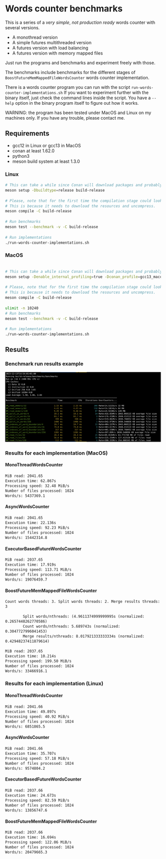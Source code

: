 # Words counter benchmarks

This is a series of a *very simple*, *not production ready* words counter
with several versions.

  - A monothread version
  - A simple futures multithreaded version
  - A futures version with load balancing
  - A futures version with memory mapped files
  
  
Just run the programs and benchmarks and experiment freely with those.

The benchmarks include benchmarks for the different stages of `BoostFutureMemMappedFileWordsCounter`
words counter implementation.

There is a words counter program you can run with the script `run-words-counter-implementations.sh`
If you want to experiment further with the binary itself, just check the command lines inside
the script. You have a `--help` option in the binary program itself to figure out how it works.

WARNING: the program has been tested under MacOS and Linux on my machines only.
If you have any trouble, please contact me.


## Requirements


  - gcc12 in Linux or gcc13 in MacOS
  - conan at least 1.62.0
  - python3
  - meson build system at least 1.3.0
  
  
### Linux

``` sh
# This can take a while since Conan will download packages and probably build
meson setup -Dbuildtype=release build-release

# Please, note that for the first time the compilation stage could look stuck.
# This is because it needs to download the resources and uncompress.
meson compile -C build-release

# Run benchmarks
meson test --benchmark -v -C build-release

# Run implementations
./run-words-counter-implementations.sh
```

### MacOS 

``` sh

# This can take a while since Conan will download packages and probably build
meson setup -Denable_internal_profiling=true -Dconan_profile=gcc13_macos --native-file meson/native/compilers/gcc13_macos.ini -Dbuildtype=release build-release

# Please, note that for the first time the compilation stage could look stuck.
# This is because it needs to download the resources and uncompress.
meson compile -C build-release

ulimit -n 10240
# Run benchmarks
meson test --benchmark -v -C build-release

# Run implementations
./run-words-counter-implementations.sh
```


## Results

### Benchmark run results example


![Benchmark example](images/benchmarks_macos.png)

### Results for each implementation (MacOS)

#### MonoThreadWordsCounter

```
MiB read: 2041.65
Execution time: 62.867s
Processing speed: 32.48 MiB/s
Number of files processed: 1024
Words/s: 5437369.1
```


#### AsyncWordsCounter

```
MiB read: 2041.65
Execution time: 22.136s
Processing speed: 92.23 MiB/s
Number of files processed: 1024
Words/s: 15442314.8
```

#### ExecutorBasedFutureWordsCounter

```
MiB read: 2037.65
Execution time: 17.919s
Processing speed: 113.71 MiB/s
Number of files processed: 1024
Words/s: 19076459.7
```

#### BoostFutureMemMappedFileWordsCounter 

```
Count words threads: 3. Split words threads: 2. Merge results threads: 3

        Split words/nthreads: (4.9611374999999995s (normalized: 0.2657448262770586)
        Count words/nthreads: 5.689743s (normalized: 0.3047727996041453)
        Merge results/nthreads: 8.017921333333334s (normalized: 0.42948237411879614)
        
MiB read: 2037.65
Execution time: 10.214s
Processing speed: 199.50 MiB/s
Number of files processed: 1024
Words/s: 33466916.1
```


### Results for each implementation (Linux)

#### MonoThreadWordsCounter

```
MiB read: 2041.66
Execution time: 49.897s
Processing speed: 40.92 MiB/s
Number of files processed: 1024
Words/s: 6851865.5
```


#### AsyncWordsCounter

```
MiB read: 2041.66
Execution time: 35.707s
Processing speed: 57.18 MiB/s
Number of files processed: 1024
Words/s: 9574804.2
```

#### ExecutorBasedFutureWordsCounter

```
MiB read: 2037.66
Execution time: 24.673s
Processing speed: 82.59 MiB/s
Number of files processed: 1024
Words/s: 13856747.6
```

#### BoostFutureMemMappedFileWordsCounter 

```
MiB read: 2037.66
Execution time: 16.694s
Processing speed: 122.06 MiB/s
Number of files processed: 1024
Words/s: 20479665.3
```
